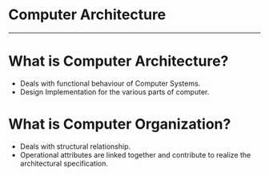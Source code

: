 # Computer Architecture

---

# What is Computer Architecture?

- Deals with functional behaviour of Computer Systems.
- Design Implementation for the various parts of computer.

# What is Computer Organization?

- Deals with structural relationship.
- Operational attributes are linked together and contribute to realize the architectural specification.
